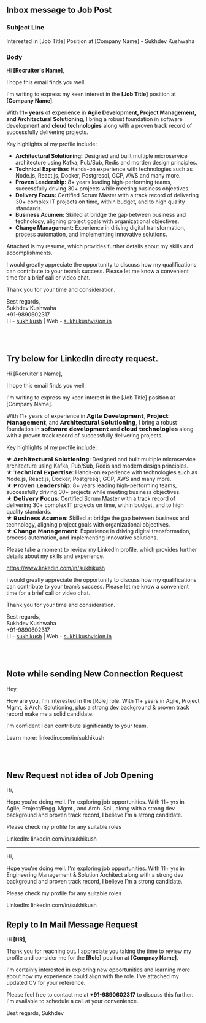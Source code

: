 
## Inbox message to Job Post

### Subject Line
Interested in [Job Title] Position at [Company Name] - Sukhdev Kushwaha

### Body
Hi **[Recruiter's Name]**,

I hope this email finds you well.

I'm writing to express my keen interest in the **[Job Title]** position at **[Company Name]**.

With **11+ years** of experience in **Agile Development, Project Management, and Architectural Solutioning**, I bring a robust foundation in software development and **cloud technologies** along with a proven track record of successfully delivering projects.

Key highlights of my profile include:

* **Architectural Solutioning:** Designed and built multiple microservice architecture using Kafka, Pub/Sub, Redis and morden design principles.
* **Technical Expertise:** Hands-on experience with technologies such as Node.js, React.js, Docker, Postgresql, GCP, AWS and many more.
* **Proven Leadership:** 8+ years leading high-performing teams, successfully driving 30+ projects while meeting business objectives.
* **Delivery Focus:** Certified Scrum Master with a track record of delivering 30+ complex IT projects on time, within budget, and to high quality standards.
* **Business Acumen:** Skilled at bridge the gap between business and technology, aligning project goals with organizational objectives.
* **Change Management:** Experience in driving digital transformation, process automation, and implementing innovative solutions.

Attached is my resume, which provides further details about my skills and accomplishments.

I would greatly appreciate the opportunity to discuss how my qualifications can contribute to your team’s success. Please let me know a convenient time for a brief call or video chat.

Thank you for your time and consideration.

Best regards,\
Sukhdev Kushwaha\
+91-9890602317 \
LI - [sukhikush](https://linkedin.com/in/sukhikush) |
Web - [sukhi.kushvision.in](https://sukhi.kushvision.in)

<br/><br/>

## Try below for LinkedIn directy request.


Hi [Recruiter's Name],

I hope this email finds you well.

I'm writing to express my keen interest in the [Job Title] position at [Company Name].

With 11+ years of experience in 𝗔𝗴𝗶𝗹𝗲 𝗗𝗲𝘃𝗲𝗹𝗼𝗽𝗺𝗲𝗻𝘁, 𝗣𝗿𝗼𝗷𝗲𝗰𝘁 𝗠𝗮𝗻𝗮𝗴𝗲𝗺𝗲𝗻𝘁, and 𝗔𝗿𝗰𝗵𝗶𝘁𝗲𝗰𝘁𝘂𝗿𝗮𝗹 𝗦𝗼𝗹𝘂𝘁𝗶𝗼𝗻𝗶𝗻𝗴, I bring a robust foundation in 𝘀𝗼𝗳𝘁𝘄𝗮𝗿𝗲 𝗱𝗲𝘃𝗲𝗹𝗼𝗽𝗺𝗲𝗻𝘁 and 𝗰𝗹𝗼𝘂𝗱 𝘁𝗲𝗰𝗵𝗻𝗼𝗹𝗼𝗴𝗶𝗲𝘀 along with a proven track record of successfully delivering projects.

Key highlights of my profile include:

★ 𝗔𝗿𝗰𝗵𝗶𝘁𝗲𝗰𝘁𝘂𝗿𝗮𝗹 𝗦𝗼𝗹𝘂𝘁𝗶𝗼𝗻𝗶𝗻𝗴: Designed and built multiple microservice architecture using Kafka, Pub/Sub, Redis and modern design principles.\
★ 𝗧𝗲𝗰𝗵𝗻𝗶𝗰𝗮𝗹 𝗘𝘅𝗽𝗲𝗿𝘁𝗶𝘀𝗲: Hands-on experience with technologies such as Node.js, React.js, Docker, Postgresql, GCP, AWS and many more.\
★ 𝗣𝗿𝗼𝘃𝗲𝗻 𝗟𝗲𝗮𝗱𝗲𝗿𝘀𝗵𝗶𝗽: 8+ years leading high-performing teams, successfully driving 30+ projects while meeting business objectives.\
★ 𝗗𝗲𝗹𝗶𝘃𝗲𝗿𝘆 𝗙𝗼𝗰𝘂𝘀: Certified Scrum Master with a track record of delivering 30+ complex IT projects on time, within budget, and to high quality standards.\
★ 𝗕𝘂𝘀𝗶𝗻𝗲𝘀𝘀 𝗔𝗰𝘂𝗺𝗲𝗻: Skilled at bridge the gap between business and technology, aligning project goals with organizational objectives.\
★ 𝗖𝗵𝗮𝗻𝗴𝗲 𝗠𝗮𝗻𝗮𝗴𝗲𝗺𝗲𝗻𝘁: Experience in driving digital transformation, process automation, and implementing innovative solutions.

Please take a moment to review my LinkedIn profile, which provides further details about my skills and experience.

https://www.linkedin.com/in/sukhikush

I would greatly appreciate the opportunity to discuss how my qualifications can contribute to your team’s success. Please let me know a convenient time for a brief call or video chat.

Thank you for your time and consideration.


Best regards,\
Sukhdev Kushwaha\
+91-9890602317 \
LI - [sukhikush](https://linkedin.com/in/sukhikush) |
Web - [sukhi.kushvision.in](https://sukhi.kushvision.in)

<br/><br/>

## Note while sending New Connection Request 

Hey,

How are you, I'm interested in the [Role] role. With 11+ years in Agile, Project Mgmt, & Arch. Solutioning, plus a strong dev background & proven track record make me a solid candidate. 

I'm confident I can contribute significantly to your team.

Learn more: linkedin.com/in/sukhikush

<br/><br/>

## New Request not idea of Job Opening
Hi,

Hope you're doing well. I'm exploring job opportunities. With 11+ yrs in Agile, Project/Engg. Mgmt., and Arch. Sol., along with a strong dev background and proven track record, I believe I’m a strong candidate.

Please check my profile for any suitable roles

LinkedIn: linkedin.com/in/sukhikush

---

Hi,

Hope you're doing well. I'm exploring job opportunities. With 11+ yrs in Engineering Management & Solution Architect along with a strong dev background and proven track record, I believe I’m a strong candidate.

Please check my profile for any suitable roles

LinkedIn: linkedin.com/in/sukhikush


## Reply to In Mail Message Request
Hi **[HR]**,

Thank you for reaching out. I appreciate you taking the time to review my profile and consider me for the **[Role]** position at **[Compnay Name]**.

I'm certainly interested in exploring new opportunities and learning more about how my experience could align with the role. I've attached my updated CV for your reference.

Please feel free to contact me at **+91-9890602317** to discuss this further. I'm available to schedule a call at your convenience.

Best regards,
Sukhdev

<br/><br/>

